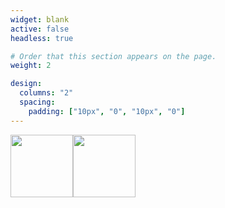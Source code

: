 ```yaml
---
widget: blank
active: false
headless: true

# Order that this section appears on the page.
weight: 2

design:
  columns: "2"
  spacing:
    padding: ["10px", "0", "10px", "0"]
---
```


<div class="image123">
    <div style="float:left;">
        <img src="https://web.umons.ac.be/app/uploads/2018/02/UMONS-rouge-quadri-avec-texteth.png" width="100">
    </div>
    <div style="float:left;">
         <img src="https://web.umons.ac.be/app/uploads/2018/02/Sciencesvert-rouge.png" width="100">
    </div>
</div>

